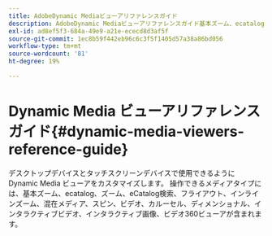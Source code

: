 ```yaml
---
title: AdobeDynamic Mediaビューアリファレンスガイド
description: AdobeDynamic Mediaビューアリファレンスガイド基本ズーム、ecatalog、ズーム、eCatalog検索、フライアウト、インラインズーム、混在メディア、スピン、ビデオ、カルーセル、ディメンショナル、インタラクティブビデオ、インタラクティブ画像およびビデオ360ビューア
exl-id: ad8ef5f3-684a-49e9-a21e-ececd8d3af5f
source-git-commit: 1ec8b59f442eb96c6c3f5f1405d57a38a86bd056
workflow-type: tm+mt
source-wordcount: '81'
ht-degree: 19%

---
```


# Dynamic Media ビューアリファレンスガイド{#dynamic-media-viewers-reference-guide}

デスクトップデバイスとタッチスクリーンデバイスで使用できるように Dynamic Media ビューアをカスタマイズします。 操作できるメディアタイプには、基本ズーム、ecatalog、ズーム、eCatalog検索、フライアウト、インラインズーム、混在メディア、スピン、ビデオ、カルーセル、ディメンショナル、インタラクティブビデオ、インタラクティブ画像、ビデオ360ビューアが含まれます。
